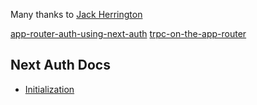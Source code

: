 Many thanks to [Jack Herrington](https://www.youtube.com/@jherr)

[app-router-auth-using-next-auth](https://github.com/jherr/app-router-auth-using-next-auth/tree/main)
[trpc-on-the-app-router](https://github.com/jherr/trpc-on-the-app-router)

## Next Auth Docs

- [Initialization](https://next-auth.js.org/configuration/initialization#route-handlers-app)
